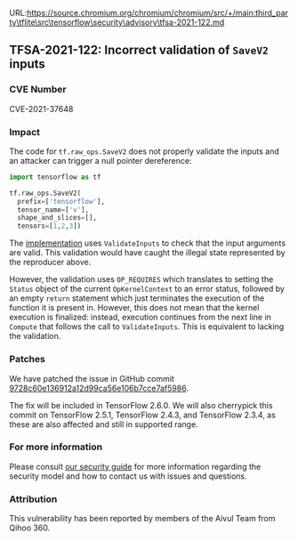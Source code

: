 URL:https://source.chromium.org/chromium/chromium/src/+/main:third_party\tflite\src\tensorflow\security\advisory\tfsa-2021-122.md
## TFSA-2021-122: Incorrect validation of `SaveV2` inputs

### CVE Number
CVE-2021-37648

### Impact
The code for `tf.raw_ops.SaveV2` does not properly validate the inputs and an
attacker can trigger a null pointer dereference:

```python
import tensorflow as tf

tf.raw_ops.SaveV2(
  prefix=['tensorflow'],
  tensor_name=['v'],
  shape_and_slices=[],
  tensors=[1,2,3])
```

The
[implementation](https://github.com/tensorflow/tensorflow/blob/8d72537c6abf5a44103b57b9c2e22c14f5f49698/tensorflow/core/kernels/save_restore_v2_ops.cc)
uses `ValidateInputs` to  check that the input arguments are valid. This
validation would have caught the illegal state represented by the reproducer
above.

However, the validation uses `OP_REQUIRES` which translates to setting the
`Status` object of the current `OpKernelContext` to an error status, followed by
an empty `return` statement which just terminates the execution of the function
it is present in. However, this does not mean that the kernel execution is
finalized: instead, execution continues from the next line in `Compute` that
follows the call to `ValidateInputs`. This is equivalent to lacking the
validation.

### Patches
We have patched the issue in GitHub commit
[9728c60e136912a12d99ca56e106b7cce7af5986](https://github.com/tensorflow/tensorflow/commit/9728c60e136912a12d99ca56e106b7cce7af5986).

The fix will be included in TensorFlow 2.6.0. We will also cherrypick this
commit on TensorFlow 2.5.1, TensorFlow 2.4.3, and TensorFlow 2.3.4, as these are
also affected and still in supported range.

### For more information
Please consult [our security
guide](https://github.com/tensorflow/tensorflow/blob/master/SECURITY.md) for
more information regarding the security model and how to contact us with issues
and questions.

### Attribution
This vulnerability has been reported by members of the Aivul Team from Qihoo
360.
